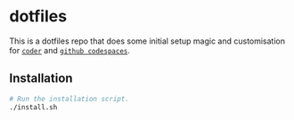 # dotfiles

This is a dotfiles repo that does some initial setup magic and customisation for [`coder`](https://github.com/coder/coder) and [`github codespaces`](https://github.com/features/codespaces).

## Installation

```sh
# Run the installation script.
./install.sh
```